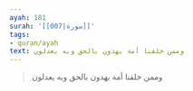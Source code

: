 ```yaml
---
ayah: 181
surah: '[[007|سورة]]'
tags:
- quran/ayah
text: وممن خلقنا أمة يهدون بالحق وبه يعدلون
---
```

> وممن خلقنا أمة يهدون بالحق وبه يعدلون
